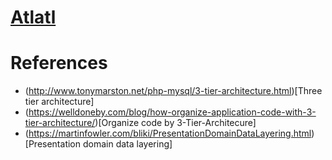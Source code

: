 # [Atlatl](https://www.thoughtco.com/what-is-an-atlatl-169989)


# References
+ (http://www.tonymarston.net/php-mysql/3-tier-architecture.html)[Three tier architecture]
+ (https://welldoneby.com/blog/how-organize-application-code-with-3-tier-architecture/)[Organize code by 3-Tier-Architecure]
+ (https://martinfowler.com/bliki/PresentationDomainDataLayering.html)[Presentation domain data layering] 

  
